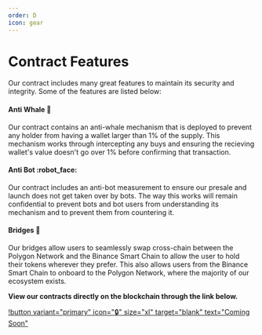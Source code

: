 ```yaml
---
order: D
icon: gear
---
```

# Contract Features

Our contract includes many great features to maintain its security and integrity. Some of the features are listed below:

#### Anti Whale :whale2:
Our contract contains an anti-whale mechanism that is deployed to prevent any holder from having a wallet larger than 1% of the supply. This mechanism works through intercepting any buys and ensuring the recieving wallet's value doesn't go over 1% before confirming that transaction.

#### Anti Bot :robot_face:
Our contract includes an anti-bot measurement to ensure our presale and launch does not get taken over by bots. The way this works will remain confidential to prevent bots and bot users from understanding its mechanism and to prevent them from countering it.

#### Bridges :bridge_at_night:
Our bridges allow users to seamlessly swap cross-chain between the Polygon Network and the Binance Smart Chain to allow the user to hold their tokens wherever they prefer. This also allows users from the Binance Smart Chain to onboard to the Polygon Network, where the majority of our ecosystem exists.


**View our contracts directly on the blockchain through the link below.**

[!button variant="primary" icon=":lock:" size="xl" target="blank" text="Coming Soon"]()